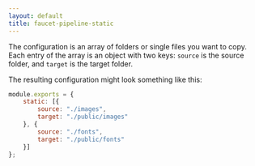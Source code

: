 ```yaml
---
layout: default
title: faucet-pipeline-static
---
```


The configuration is an array of folders or single files you want to copy. Each
entry of the array is an object with two keys: `source` is the source folder,
and `target` is the target folder.

The resulting configuration might look something like this:

```js
module.exports = {
    static: [{
        source: "./images",
        target: "./public/images"
    }, {
        source: "./fonts",
        target: "./public/fonts"
    }]
};
```
